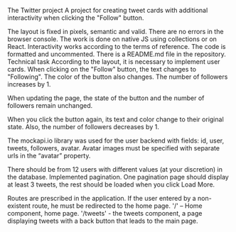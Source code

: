 The Twitter project A project for creating tweet cards with additional
interactivity when clicking the "Follow" button.

The layout is fixed in pixels, semantic and valid. There are no errors in the
browser console. The work is done on native JS using collections or on React.
Interactivity works according to the terms of reference. The code is formatted
and uncommented. There is a README.md file in the repository. Technical task
According to the layout, it is necessary to implement user cards. When clicking
on the "Follow" button, the text changes to "Following". The color of the button
also changes. The number of followers increases by 1.

When updating the page, the state of the button and the number of followers
remain unchanged.

When you click the button again, its text and color change to their original
state. Also, the number of followers decreases by 1.

The mockapi.io library was used for the user backend with fields: id, user,
tweets, followers, avatar. Avatar images must be specified with separate urls in
the “avatar” property.

There should be from 12 users with different values (at your discretion) in the
database. Implemented pagination. One pagination page should display at least 3
tweets, the rest should be loaded when you click Load More.

Routes are prescribed in the application. If the user entered by a non-existent
route, he must be redirected to the home page. '/' – Home component, home page.
'/tweets' - the tweets component, a page displaying tweets with a back button
that leads to the main page.
